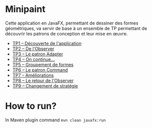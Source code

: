 # Minipaint

Cette application en JavaFX, permettant de dessiner des formes géométriques, va servir de base à un ensemble de TP permettant de découvrir les patrons de conception et leur mise en œuvre. 

- [TP1 – Découverte de l'application](docs/TP1.md)
- [TP2 – De l'Observer](docs/TP2.md)
- [TP3 – Le patron Adapter](docs/TP3.md)
- [TP4 – On continue...](docs/TP4.md)
- [TP5 – Groupement de formes](docs/TP5.md)
- [TP6 – Le patron Command](docs/TP6.md)
- [TP7 – Améliorations](docs/TP7.md)
- [TP8 – Le retour de l'Observer](docs/TP8.md)
- [TP9 – Changement de stratégie](docs/TP9.md)

# How to run?
In Maven plugin command 
`mvn clean javafx:run`